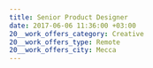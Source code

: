 ```yaml
---
title: Senior Product Designer
date: 2017-06-06 11:36:00 +03:00
20__work_offers_category: Creative
20__work_offers_type: Remote
20__work_offers_city: Mecca
---
```


